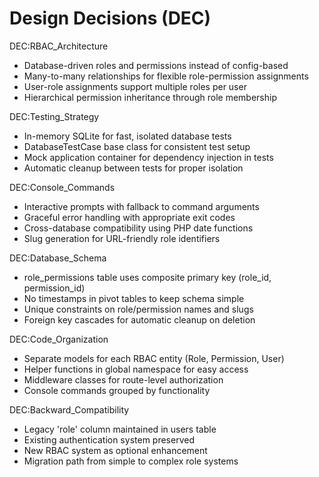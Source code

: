 # Design Decisions (DEC)

DEC:RBAC_Architecture
- Database-driven roles and permissions instead of config-based
- Many-to-many relationships for flexible role-permission assignments
- User-role assignments support multiple roles per user
- Hierarchical permission inheritance through role membership

DEC:Testing_Strategy
- In-memory SQLite for fast, isolated database tests
- DatabaseTestCase base class for consistent test setup
- Mock application container for dependency injection in tests
- Automatic cleanup between tests for proper isolation

DEC:Console_Commands
- Interactive prompts with fallback to command arguments
- Graceful error handling with appropriate exit codes
- Cross-database compatibility using PHP date functions
- Slug generation for URL-friendly role identifiers

DEC:Database_Schema
- role_permissions table uses composite primary key (role_id, permission_id)
- No timestamps in pivot tables to keep schema simple
- Unique constraints on role/permission names and slugs
- Foreign key cascades for automatic cleanup on deletion

DEC:Code_Organization
- Separate models for each RBAC entity (Role, Permission, User)
- Helper functions in global namespace for easy access
- Middleware classes for route-level authorization
- Console commands grouped by functionality

DEC:Backward_Compatibility
- Legacy 'role' column maintained in users table
- Existing authentication system preserved
- New RBAC system as optional enhancement
- Migration path from simple to complex role systems